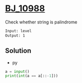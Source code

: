 # [BJ_10988](https://acmicpc.net/problem/10988)

Check whether string is palindrome

```txt
Input: level
Output: 1
```

## Solution

* py

```py
a = input()
print(int(a == a[::-1]))
```
